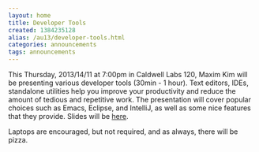 ```yaml
---
layout: home
title: Developer Tools
created: 1384235128
alias: /au13/developer-tools.html
categories: announcements
tags: announcements
---
```

This Thursday, 2013/14/11 at 7:00pm in Caldwell Labs 120, Maxim Kim will be presenting various developer tools (30min - 1 hour). Text editors, IDEs, standalone utilities help you improve your productivity and reduce the amount of tedious and repetitive work. The presentation will cover popular choices such as Emacs, Eclipse, and IntelliJ, as well as some nice features that they provide. Slides will be [here](http://slid.es/maximkim/developer-tools).

Laptops are encouraged, but not required, and as always, there will be pizza.
